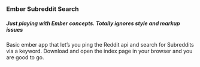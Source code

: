 ### Ember Subreddit Search
##### Just playing with Ember concepts. Totally ignores style and markup issues
Basic ember app that let’s you ping the Reddit api and search for Subreddits via a keyword.
Download and open the index page in your browser and you are good to go.
